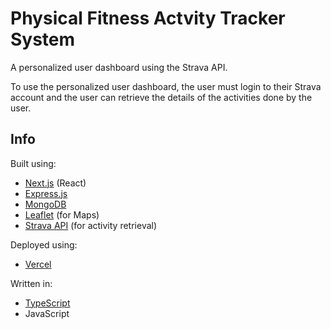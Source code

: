 # Physical Fitness Actvity Tracker System

A personalized user dashboard using the Strava API.

To use the personalized user dashboard, the user must login to their Strava account and the user can retrieve the details of the activities done by the user.

## Info
Built using:
- [Next.js](https://github.com/vercel/next.js/) (React)
- [Express.js](https://github.com/expressjs/express)
- [MongoDB](https://github.com/mongodb/mongo)
- [Leaflet](https://github.com/Leaflet/Leaflet) (for Maps)
- [Strava API](https://developers.strava.com/) (for activity retrieval)

Deployed using:
- [Vercel](https://github.com/vercel/vercel)

Written in:
- [TypeScript](https://github.com/microsoft/TypeScript)
- JavaScript